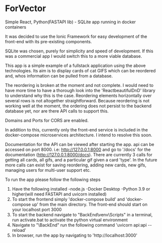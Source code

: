 # ForVector
Simple React, Python(FASTAPI lib) - SQLite app running in docker containers

It was decided to use the Ionic Framework for easy development of the front-end with its pre-existing components.

SQLite was chosen, purely for simplicity and speed of development. If this was a commercial app I would switch this to a more viable database. 

This app is a simple example of a fullstack application using the above technologies. Its aim is to display cards of cat GIFS which can be reordered and, whos information can be pulled from a database.

The reordering is broken at the moment and not complete. I would need to have more time to have a thorough look into the 'ReactbeautifulDnD' library to understand why this is the case. Reordering elements horizontally over several rows is not altogether straightforward. Because reordering is not working well at the moment, the ordering does not persist to the backend database yet, nor are there API calls to support this.

Domains and Ports for CORS are enabled.

In addition to this, currently only the front-end service is included in the docker-compose microservices architecture. I intend to resolve this soon.

Documentation for the API can be viewed after starting the app. api can be accessed on port 8000. i.e: http://127.0.0.1:8000 and go to '/docs' for the documentation (http://127.0.0.1:8000/docs). There are currently 3 calls for getting all cards, all gifs, and a particular gif given a card 'type'. In the future more calls can exist for saving reordering, adding new cards, new gifs, managing users for multi-user support etc. 

To run the app please follow the following steps

1. Have the following installed
          -node.js
          -Docker Desktop
          -Python 3.9 or higher(will need FASTAPI and uvicorn installed)
2. To start the frontend simply 'docker-compose build' and 'docker-compose up' from the main directory. The front-end should start on your localhost port 3000
3. To start the backend navigate to "BackEnd\venv\Scripts" in a terminal, run activate.bat to activate the python virtual environment
4. Navigate to "\BackEnd" run the following command 'uvicorn api:api --reload'
5. In browser, run the app by navigating to 'http://localhost:3000'
